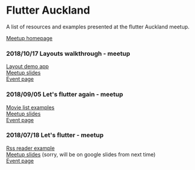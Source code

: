 # Flutter Auckland
A list of resources and examples presented at the flutter Auckland meetup.  

[Meetup homepage](https://www.meetup.com/Flutter-Auckland/)  

### 2018/10/17 Layouts walkthrough - meetup
[Layout demo app](https://github.com/bizz84/layout-demo-flutter)  
[Meetup slides](https://docs.google.com/presentation/d/1GmNSKIBmCXXfCYGAoFwJatchNfHnS64R1ve8dg9QT98/)  
[Event page](https://www.meetup.com/Flutter-Auckland/events/254950323/)  

### 2018/09/05 Let's flutter again - meetup
[Movie list examples](https://github.com/nonameden/lets_flutter_2)  
[Meetup slides](https://docs.google.com/presentation/d/1e1sfX1L-Q2hRGyITx4mGnBsNZ3chmzz6J-a7NO_sY48/)  
[Event page](https://www.meetup.com/Flutter-Auckland/events/253182415/)  

### 2018/07/18 Let's flutter - meetup
[Rss reader example](https://github.com/nonameden/sample_rss_reader)  
[Meetup slides](https://github.com/timefrancesco/flutter-auckland-meetup/blob/master/20180718LetsFlutter.key)  (sorry, will be on google slides from next time)  
[Event page](https://www.meetup.com/Flutter-Auckland/events/gmwzvpyxkbxb/)


